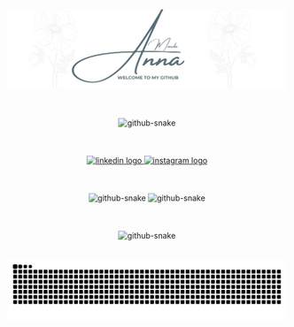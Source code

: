 <div align="center">
    <br />
    <br />
    <picture>
        <source media="(prefers-color-scheme: dark)" srcset="https://github.com/MondeAnna/MondeAnna/blob/output/name-banner-dark.png" />
        <source media="(prefers-color-scheme: light)" srcset="https://github.com/MondeAnna/MondeAnna/blob/output/name-banner-lite.png" />
        <img alt="github-snake" src="https://github.com/MondeAnna/MondeAnna/blob/output/name-banner-lite.png" />
    </picture>
    <br />
    <br />
</div>


<div align="center">
    <br />
    <br />
    <picture>
        <source media="(prefers-color-scheme: dark)" srcset="http://github-profile-summary-cards.vercel.app/api/cards/profile-details?username=mondeanna&theme=city_lights" />
        <source media="(prefers-color-scheme: light)" srcset="http://github-profile-summary-cards.vercel.app/api/cards/profile-details?username=MondeAnna&theme=default&hide_border=true" />
        <img alt="github-snake" src="http://github-profile-summary-cards.vercel.app/api/cards/profile-details?username=MondeAnna&theme=default&hide_border=true" />
    </picture>
    <br />
    <br />
</div>


<div align="center">
    <br />
    <br />
    <a href="https://www.linkedin.com/in/mondeanna/">
        <img src="https://img.shields.io/static/v1?message=LinkedIn&logo=linkedin&label=&color=0077B5&logoColor=white&labelColor=&style=for-the-badge" height="35" alt="linkedin logo"  />
    </a>
    <a href="https://www.instagram.com/monde_anna/">
        <img src="https://img.shields.io/static/v1?message=Instagram&logo=instagram&label=&color=E4405F&logoColor=white&labelColor=&style=for-the-badge" height="35" alt="instagram logo"  />
    </a>
    <br />
    <br />
</div>


<div align="center">
    <br />
    <br />
    <picture>
        <source media="(prefers-color-scheme: dark)" srcset="http://github-profile-summary-cards.vercel.app/api/cards/most-commit-language?username=mondeanna&theme=city_lights" />
        <source media="(prefers-color-scheme: light)" srcset="http://github-profile-summary-cards.vercel.app/api/cards/most-commit-language?username=mondeanna&theme=default" />
        <img alt="github-snake" src="http://github-profile-summary-cards.vercel.app/api/cards/most-commit-language?username=mondeanna&theme=default" />
    </picture>
    <picture>
        <source media="(prefers-color-scheme: dark)" srcset="http://github-profile-summary-cards.vercel.app/api/cards/repos-per-language?username=mondeanna&theme=city_lights" />
        <source media="(prefers-color-scheme: light)" srcset="http://github-profile-summary-cards.vercel.app/api/cards/repos-per-language?username=mondeanna&theme=default" />
        <img alt="github-snake" src="http://github-profile-summary-cards.vercel.app/api/cards/repos-per-language?username=mondeanna&theme=default" />
    </picture>
    <br />
    <br />
    <br />
    <br />
    <picture>
        <source media="(prefers-color-scheme: dark)" srcset="https://github-readme-streak-stats.herokuapp.com/?user=MondeAnna&theme=city_lights&hide_border=true" />
        <source media="(prefers-color-scheme: light)" srcset="https://github-readme-streak-stats.herokuapp.com/?user=MondeAnna&theme=default&hide_border=true" />
        <img alt="github-snake" src="https://github-readme-streak-stats.herokuapp.com/?user=MondeAnna&theme=default&hide_border=true" />
    </picture>
</div>

<br />
<br />

<picture>
  <source media="(prefers-color-scheme: dark)" srcset="https://github.com/MondeAnna/MondeAnna/blob/output/github-contribution-grid-snake-dark.svg" />
  <source media="(prefers-color-scheme: light)" srcset="https://github.com/MondeAnna/MondeAnna/blob/output/github-contribution-grid-snake.svg" />
  <img alt="github-snake" src="https://github.com/MondeAnna/MondeAnna/blob/output/github-contribution-grid-snake-dark.svg" />
</picture>
